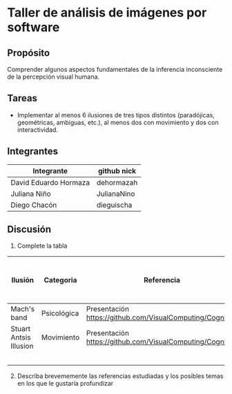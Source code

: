# Taller de análisis de imágenes por software

## Propósito

Comprender algunos aspectos fundamentales de la inferencia inconsciente de la percepción visual humana.

## Tareas

* Implementar al menos 6 ilusiones de tres tipos distintos (paradójicas, geométricas, ambiguas, etc.), al menos dos con movimiento y dos con interactividad.


## Integrantes

| Integrante                      | github nick |
|---------------------------------|-------------|
| David Eduardo Hormaza           |dehormazah   |
| Juliana Niño                    |JulianaNino  |
| Diego Chacón                    |dieguischa   |

## Discusión

1. Complete la tabla

| Ilusión | Categoria | Referencia | Tipo de interactividad (si aplica) | URL código base (si aplica) |
|---------|-----------|------------|------------------------------------|-----------------------------|
|Mach's band|Psicológica| Presentación https://github.com/VisualComputing/Cognitive |Mover el mouse| |
|Stuart Antsis Illusion         |Movimiento|Presentación  https://github.com/VisualComputing/Cognitive            |                                    |Hacer click                             |
|         |           |            |                                    |                             |
|         |           |            |                                    |                             |
|         |           |            |                                    |                             |
|         |           |            |                                    |                             |
|         |           |            |                                    |                             |

2. Describa brevememente las referencias estudiadas y los posibles temas en los que le gustaría profundizar
